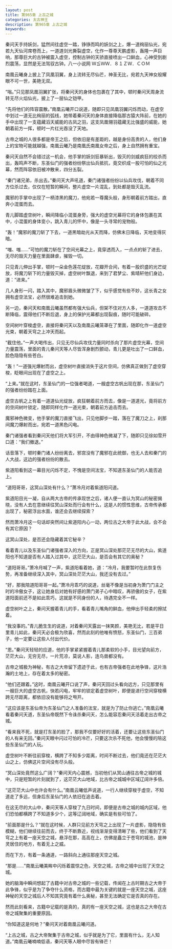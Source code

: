```yaml
---
layout: post
title: 第965章 上古之城
categories: 太古神王
description: 第965章 上古之城
keywords:
---
```


秦问天手持妖剑，猛然间往虚空一踏，铮铮而鸣的妖剑之上，爆一道绚丽仙光，宛若九天仙河席卷而上，一道道剑光撕裂虚空，化作一尊尊天鹏虚影，轰隆一声巨响，那尊巨大的古钟被震入虚空，控制古钟的天骄直接喷出一口鲜血，心神受到剧烈震荡，显然是无法驾驭古钟。八一小说网  Ｗ≦ＷＷ．８１ＺＷ．ＣＯＭ

南凰云曦身上披上了凤凰羽翼，身上流转无尽仙芒，神圣无比，宛若九天神女般耀眼不可一世，美艳无双。

“嗡。”只见那凤凰羽翼扩张，将秦问天的身体也包裹在了其中，顿时秦问天周身流转无尽火焰仙光，披上了一层仙之铠甲。

“先将他们的阵容震散。”南凰云曦开口说道，随即只见凤凰羽翼闪烁而动，在虚空中划过一道无比绚丽的弧线，她带着秦问天的身体直接降临那古猿大阵前，在她的手中出现了一支蕴藏滔天威能的古凤之羽，这支凤凰翎羽蕴藏无比强盛的威能，她朝着前方一挥，顿时一片红光吞没了天地。

古帝之城的人很多都是帝王之后，但依旧是有差距的，越是身份高贵的人，他们身上的宝物可能就越强，南凰云曦乃是南凰氏南凰女帝之后，身上自然拥有重宝。

秦问天自然不会错过这一机会，他手掌的妖剑狂暴斩出，毁灭的剑威疯狂的绞杀而出，轰鸣声不断，东圣仙门的强者纷纷祭出仙兵抵抗，竟交织成一股可怕的仙之光幕，然而阵容依旧被冲散来，四分五裂。

“秦门诸兄弟，杀出去。”秦问天大声吼道，秦门诸强者纷纷以仙兵攻伐，朝着不同方位杀过去，仅仅在短暂的瞬间，整片虚空一片混乱，到处都是毁灭乱流。

魔邪的手掌中出现了一柄漆黑的魔刀，他宛若一尊魔头般，身形朝着前方踏出，直奔小混蛋而去。

青儿脚踏虚空树叶，瞬间降临小混蛋身旁，强大的虚空光幕将它的身体包裹在其中，小混蛋的身体变小，跳入青儿的怀中，像是一头寻常的宠物般。

“轰！”魔邪的魔刀斩了下去，一道黑暗劫光从天而降，仿佛末日降临，天地变得灰暗。

“嗤、嗤……”可怕的魔刀斩在了空间光幕之上，竟穿透而入，一点点的斩了进去，无尽的毁灭力量在里面肆虐，摧毁一切。

只见青儿伸出手掌，顿时一朵金色莲花绽放，花瓣开合间，有着一股炽盛的光芒绽放，将魔刀斩下的力量毁灭掉，虚空树叶飘退，来到了君梦尘、紫晴轩他们身边，道：“进来。”

几人身形一闪，踏入其中，魔邪眉头微微皱了下，似乎感觉有些不妙，这长青之女拥有虚空法宝，必然很难追击到她。

另一边，秦问天和南凰云曦虽然都有强大仙兵，但架不住对方人多，一道道攻击不断降临，震得他们不断后退，身上的保护光幕都出现裂痕，随时可能破碎。

空间树叶穿梭虚空，直接将秦问天以及南凰云曦笼罩在了里面，随即化作一道虚空光束，朝着天穹之上冲天而起。

“截住他。”一声大喝传出，只见无尽仙兵攻伐力量同时杀向了那片虚空光幕，空间力量震荡，里面的青儿秦问天等人尽皆浑身剧烈颤动，青儿更是吐出了一口鲜血，脸色隐隐有些苍白。

“轰！”一道强光爆射而出，虚空树叶直接消失于这片空间，仿佛真正做到了虚空穿梭，眨眼间出现在了虚空之上。

“上来。”就在这时，东圣仙门的一位强者喝道，一艘虚空古帆出现在那，东圣仙门的强者纷纷踏在上面。

虚空古帆之上有着一道道仙光绽放，疯狂朝着前方而去，像是一道道光，竟将前方的空间树叶锁定，随即同样化作一道光束，朝着前方追击而去。

魔邪神色微变，他手掌的魔刀直接飞出，只见他脚步一踏，落在了魔刀之上，刹那间魔刀爆射而出，宛若一道黑色闪电。

秦门诸强者看到秦问天他们将大军引开，不由得神色微凝了下，随即只见徐如雪开口道：“我们撤退。”

话音落下，顿时秦门诸人纷纷离去，邪宫没有了魔邪在此统御，也无人去和秦门的人大战，这边的强者纷纷的散去。

紫道阳看到这一幕目光闪烁不定，不愧是空间法宝，不知道东圣仙门的人能否追上。

“道阳哥哥，这冥山深处有什么？”萧冷月对着紫道阳问道。

紫道阳目光一凝，自从两大古帝的传承现世之后，诸人便一直认为冥山的秘密揭晓，没有人去在意继续往冥山深处而行会有什么，这是人的惯性思维，古帝传承都出现了，秘密浮出水面，谁还会去继续探索？

然而萧冷月这一句话却突然间让紫道阳内心一动，两位古之大帝于此大战，会不会有其它原因？

这冥山深处，是否还会隐藏着其它秘辛？

看着青儿以及东圣仙门诸强者深入的方向，正是冥山深处那茫茫无尽的大山，紫道阳也不知道是否有人踏入过其中，这茫茫大山，是否会有其它的奥秘？

“道阳哥哥。”萧冷月喊了一声，紫道阳看着她，道：“冷月，我要暂时在此恢复伤势，再准备继续深入其中，冥山深处茫茫大山，我还没有去过。”

“好，那我陪道阳哥哥一起。”萧冷月乖巧的说道，丝毫不像是当初身为萧门门主之时的冷傲女子，这让她身后对她有好感的萧门弟子心中暗叹，再骄傲的女子，在紫道阳面前还不是如此乖巧，这就是不同身份的人，待遇完全不一样。

虚空树叶之上，秦问天握着青儿的手，看着青儿嘴角的鲜血，他伸出手轻柔的擦拭着。

“我没事的。”青儿脆生生的说道，对着秦问天露出一抹笑颜，美艳无比，若是平日里青儿如此，秦问天必会极为欣喜，然而此刻的他唯有愤怒，东圣仙门，三百弟子，他一定要让这些人付出代价。

“恩。”秦问天轻轻的应道，他的手掌紧紧握着青儿那柔软的小手，目光望向前方，茫茫大山，无穷无尽，一片荒凉，莫说人影，连鸟兽都没有。

古帝之城极为神秘，有古之大帝留下遗迹于此，也有古帝强者在此地争锋，这片浩瀚的土地上，存在着太多的秘密。

“他们还跟着。”这时，南凰云曦开口说了声，秦问天回过头看向远方，只见那里有一艘巨大的虚空古帆，快若闪电，牢牢的锁定着虚空树叶，即便是进行空间穿梭横跨无尽距离，都依旧没有能够将之甩开。

“这应该是东圣仙帝为东圣仙门之人准备的法宝，就是为了防止你逃亡。”南凰云曦看着秦问天道，东圣仙帝既然下令诛杀秦问天，怎么能容忍秦问天活着走出古帝之城。

“看来我不死，就是打东圣的脸了，那我不仅要好好的活着，还要让这些东圣仙门的人有来无回。”秦问天眼中闪过可怕的冷芒，只要这次杀不死他，他会慢慢的陪这些东圣仙门的人玩。

虚空树叶不断往前穿梭，横跨了不知多少距离，时间不断过去，他们竟还在茫茫大山之上，仿佛这片空间没有尽头般。

“冥山深处竟然这么广阔？”秦问天内心震撼，当初他们从冥山通往古帝之城的城中，只是短暂的片刻就到了，这茫茫大山地域，比古帝之城城中区域辽阔许多倍。

“这茫茫大山中也许会有什么。”南凰云曦低声说道，一行人继续穿梭于虚空，不知道走了多远，但身后东圣仙门的人依旧在追击着。

在这无尽的大山中，秦问天等人穿梭了九日时间，即便是古帝之城的城内区域，他们恐怕都横跨了不知道多少个，这等辽阔地域，确实是有些可怕了。

“前面那是什么？”就在这时候，人群只见前方天穹之上出现了一片虚影，隐隐有些模糊，他们继续往前而去，终于不断靠近，视线渐渐变得清晰了些，他们看到了天穹之上有着一座天空之城，悬浮在那，高高在上，仿佛是矗立于苍穹的城池，是神灵居住的地方，有着无上之威。

而在下方，有着一条通道，一路斜向上通往那座天空之城。

“那是……”南凰云曦美眸中闪烁着震惊之色，天空之城，古帝之城中出现了天空之城。

她的脑海中瞬间想起了古籍中对古帝之城的一些记载，传闻在上古时期古之大帝于此争锋，似乎是为了争夺什么资格，而古籍中最为关键的就是一座天空之城，这座神秘的天空之城后人不知其究竟有着什么奥秘，甚至无法确定它是否真的存在。

然而此刻看来，古籍中记载的是真的，真的有一座天空之城，这也是古之大帝在古帝之城聚集的重要原因。

“你知道这是何地？”秦问天对着南凰云曦问道。

“上古之城，古之大帝聚集于古帝之城，似乎就是为了它，里面有什么，无人知道。”南凰云曦喃喃低语，秦问天等人眼中尽皆有锋芒！
